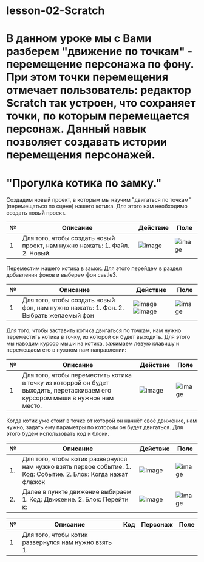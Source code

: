 # lesson-02-Scratch
# В данном уроке мы с Вами разберем "движение по точкам" - перемещение персонажа по фону. При этом точки перемещения отмечает пользователь: редактор Scratch так устроен, что сохраняет точки, по которым перемещается персонаж. Данный навык позволяет создавать истории перемещения персонажей. 
# "Прогулка котика по замку."

 Создадим новый проект, в которым мы научим "двигаться по точкам" (перемещаться по сцене) нашего котика. Для этого нам необходимо создать новый проект. 

|№| Описание| Действие| Поле|
|-|---------|---------|-----|
|1|Для того, чтобы создать новый проект, нам нужно нажать: 1. Файл.    2. Новый.|![image](https://user-images.githubusercontent.com/90557670/135334407-6b477b77-7e08-4c04-aab8-f3375deba594.png)|![image](https://user-images.githubusercontent.com/90557670/135148419-6a1dc07f-249c-48aa-8f5b-85e0db075fc0.png)|

Переместим нашего котика в замок. Для этого перейдем в раздел добавления фонов и выберем фон castle3.

|№| Описание| Действие| Поле|
|-|---------|---------|-----|
|1| Для того, чтобы создать новый фон, нам нужно нажать:  1. Фон.  2. Выбрать желаемый фон|![image](https://user-images.githubusercontent.com/90557670/135149483-68de21c9-7a4e-4595-9e8b-1dacc5107dce.png) ![image](https://user-images.githubusercontent.com/90557670/135149555-95afa43b-5c60-44a1-bf24-49375e7516b2.png)|![image](https://user-images.githubusercontent.com/90557670/135150623-7697daf0-2694-49b8-aec6-3da010a06312.png)|

Для того, чтобы заставить котика двигаться по точкам, нам нужно переместить котика в точку, из которой он будет выходить. Для этого мы наводим курсор мыши на котика, зажимаем левую клавишу и перемещаем его в нужном нам направлении:

|№| Описание| Действие| Поле|
|-|---------|---------|-----|
|1|Для того, чтобы переместить котика в точку из которрой он будет выходить, перетаскиваем его курсором мыши в нужное нам место.| ![image](https://user-images.githubusercontent.com/90557670/135515282-1a64e191-65c4-4826-87c1-011a2c45524c.png)|![image](https://user-images.githubusercontent.com/90557670/135515477-38a01c98-a97d-4e62-980c-622995f38cb7.png)|

Когда котик уже стоит в точке от которой он начнёт своё движение, нам нужно, задать ему параметры по которым он будет двигаться. Для этого будем использовать код и блоки. 

|№| Описание| Действие| Поле|
|-|---------|---------|-----|
|1.| Для того, чтобы котик развернулся нам нужно взять первое событие. 1. Код: Событие. 2. Блок: Когда нажат флажок  |![image](https://user-images.githubusercontent.com/90557670/135517415-f2eec6f9-8ebf-4fd2-87ed-ca02e22b9913.png)|![image](https://user-images.githubusercontent.com/90557670/135518704-15d58892-f2c6-4cd7-a08a-6219d2932c01.png)|
|2.| Далее в пункте движение выбираем 1. Код: Движение. 2. Блок: Перейти к: |![image](https://user-images.githubusercontent.com/90557670/135518354-a0c31f98-97a3-4fc9-a110-38863578e4aa.png)|![image](https://user-images.githubusercontent.com/90557670/135518811-c4ee64f7-b4c3-4d7b-8ddf-d9fbd67608a4.png)|



 
 

| № | Описание|Код|Персонаж|Поле|
|---| --------|---|--------|----|
|1| Для того, чтобы котик развернулся нам нужно взять 1. 



